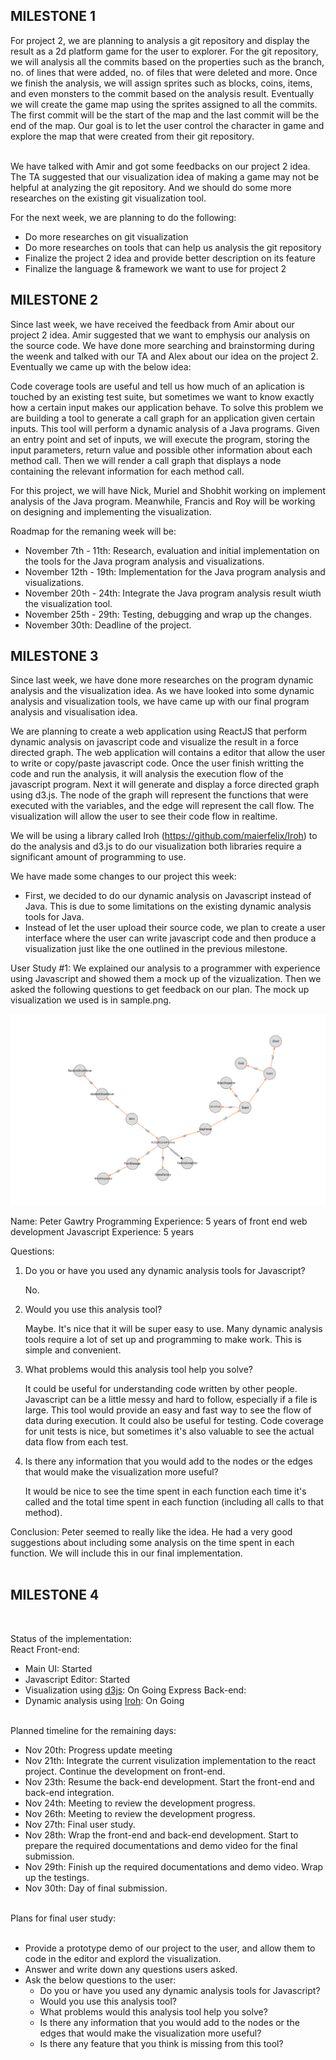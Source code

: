 ## MILESTONE 1

For project 2, we are planning to analysis a git repository and display the result as a 2d platform game for the user to explorer. For the git repository, we will analysis all the commits based on the properties such as the branch, no. of lines that were added, no. of files that were deleted and more. Once we finish the analysis, we will assign sprites such as blocks, coins, items, and even monsters to the commit based on the analysis result. Eventually we will create the game map using the sprites assigned to all the commits. The first commit will be the start of the map and the last commit will be the end of the map. Our goal is to let the user control the character in game and explore the map that were created from their git repository.<br/><br/>

We have talked with Amir and got some feedbacks on our project 2 idea. The TA suggested that our visualization idea of making a game may not be helpful at analyzing the git repository. And we should do some more researches on the existing git visualization tool.

For the next week, we are planning to do the following:

 - Do more researches on git visualization 
 - Do more researches on tools that can help us analysis the git repository
 - Finalize the project 2 idea and provide better description on its feature  
 - Finalize the language & framework we want to use for project 2


## MILESTONE 2

Since last week, we have received the feedback from Amir about our project 2 idea. Amir suggested that we want to emphysis our analysis on the source code. We have done more searching and brainstorming during the weenk and talked with our TA and Alex about our idea on the project 2. Eventually we came up with the below idea:

Code coverage tools are useful and tell us how much of an aplication is touched by an existing test suite, but sometimes we want to know exactly how a certain input makes our application behave. To solve this problem we are building a tool to generate a call graph for an application given certain inputs. This tool will perform a dynamic analysis of a Java programs. Given an entry point and set of inputs, we will execute the program, storing the input parameters, return value and possible other information about each method call. Then we will render a call graph that displays a node containing the relevant information for each method call.

For this project, we will have Nick, Muriel and Shobhit working on implement analysis of the Java program. Meanwhile, Francis and Roy will be working on designing and implementing the visualization. 

Roadmap for the remaning week will be:
- November 7th - 11th: Research, evaluation and initial implementation on the tools for the Java program analysis and visualizations.
- November 12th - 19th: Implementation for the Java program analysis and visualizations.
- November 20th - 24th: Integrate the Java program analysis result wiuth the visualization tool.
- November 25th - 29th: Testing, debugging and wrap up the changes.
- November 30th: Deadline of the project.

## MILESTONE 3

Since last week, we have done more researches on the program dynamic analysis and the visualization idea. As we have looked into some dynamic analysis and visualization tools, we have came up with our final program analysis and visualisation idea.

We are planning to create a web application using ReactJS that perform dynamic analysis on javascript code and visualize the result in a force directed graph. The web application will contains a editor that allow the user to write or copy/paste javascript code. Once the user finish writting the code and run the analysis, it will analysis the execution flow of the javascript program. Next it will generate and display a force directed graph using d3.js. The node of the graph will represent the functions that were executed with the variables, and the edge will represent the call flow. The visualization will allow the user to see their code flow in realtime. 

We will be using a library called Iroh (https://github.com/maierfelix/Iroh) to do the analysis and d3.js to do our visualization both libraries require a significant amount of programming to use.

We have made some changes to our project this week:
- First, we decided to do our dynamic analysis on Javascript instead of Java. This is due to some limitations on the existing dynamic analysis tools for Java. 
- Instead of let the user upload their source code, we plan to create a user interface where the user can write javascript code and then produce a visualization just like the one outlined in the previous milestone.


User Study #1: We explained our analysis to a programmer with experience using Javascript and showed them a mock up of the vizualization. 
Then we asked the following questions to get feedback on our plan. The mock up visualization we used is in sample.png.

![Sample Visualization](/screenshots/sample.png?raw=true "Sample Visualization")

Name: Peter Gawtry 
Programming Experience: 5 years of front end web development
Javascript Experience: 5 years


Questions:

1. Do you or have you used any dynamic analysis tools for Javascript?

   No.


2. Would you use this analysis tool?

   Maybe. It's nice that it will be super easy to use. Many dynamic analysis tools require a lot of set up and programming to make work. This is simple and convenient.


3. What problems would this analysis tool help you solve?

   It could be useful for understanding code written by other people. Javascript can be a little messy and hard to follow, especially if a file is large. This tool would provide an easy and fast way to see the flow of data during execution. It could also be useful for testing. Code coverage for unit tests is nice, but sometimes it's also valuable to see the actual data flow from each test.


4. Is there any information that you would add to the nodes or the edges that would make the visualization more useful?

   It would be nice to see the time spent in each function each time it's called and the total time spent in each function (including all calls to that method).


Conclusion: Peter seemed to really like the idea. He had a very good suggestions about including some analysis on the time spent in each function. We will include this in our final implementation.
<br/><br/>

## MILESTONE 4
<br/>

Status of the implementation:<br/>
React Front-end: <br/>
- Main UI: Started
- Javascript Editor: Started
- Visualization using [d3js](https://d3js.org/): On Going
Express Back-end: 
- Dynamic analysis using [Iroh](https://github.com/maierfelix/Iroh): On Going
<br/><br/>

Planned timeline for the remaining days:
- Nov 20th: Progress update meeting 
- Nov 21th: Integrate the current visulization implementation to the react project. Continue the development on front-end.  
- Nov 23th: Resume the back-end development. Start the front-end and back-end integration.  
- Nov 24th: Meeting to review the development progress.
- Nov 26th: Meeting to review the development progress.
- Nov 27th: Final user study.
- Nov 28th: Wrap the front-end and back-end development. Start to prepare the required documentations and demo video for the final submission.
- Nov 29th: Finish up the required documentations and demo video. Wrap up the testings.
- Nov 30th: Day of final submission.

<br/>
Plans for final user study:
<br/>
<br/>

* Provide a prototype demo of our project to the user, and allow them to code in the editor and explord the visualization.
* Answer and write down any questions users asked.
* Ask the below questions to the user:
   * Do you or have you used any dynamic analysis tools for Javascript?
   * Would you use this analysis tool?
   * What problems would this analysis tool help you solve?
   * Is there any information that you would add to the nodes or the edges that would make the visualization more useful?
   * Is there any feature that you think is missing from this tool?